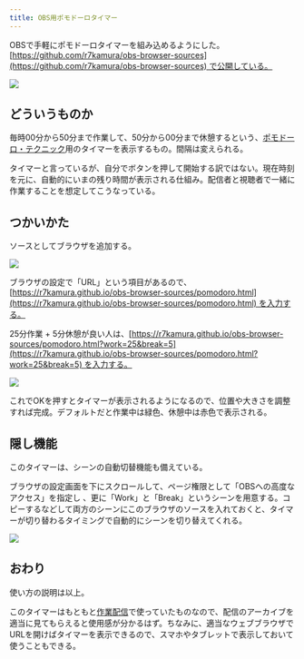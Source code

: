 ```yaml
---
title: OBS用ポモドーロタイマー
---
```

OBSで手軽にポモドーロタイマーを組み込めるようにした。[https://github.com/r7kamura/obs-browser-sources](https://github.com/r7kamura/obs-browser-sources) で公開している。

![](https://lh3.googleusercontent.com/docs/ADP-6oEHRpnddqp-gdzKLYhqlqvrVZVxh_gc9g4wFg-og6s-iEpqrVATj1RzCIAnF-5JqplfBmqEhp9gh9a32_S7C2tIyIAO2uxbQyVbbOHAEwTcTybY51vZh4BXrLHiaIOcP-Ivk7bW1_XDDPmgGuXlp_wF02eXAKOQ-vTY48_YoI7ABNudUYp9rqgdNm0IamsUIIZisnGAfelwr6a0oCuoeugBMRg54SoJXG9Fsk6jvy6tJK0KPczBgYCnlDCpLSWk2APnjOsRtimOAGWN45t5SUB-wpg9SRmqSYl03g1OmGhEPLp1QpyBp_gutvIrWXn3cZuhwl0ovEO_W-bLDV87Uh10Y7l48o_N5TyPcD5u6Rfrw2q8fZ2VFy1jDzKsbTwwD2J7slSu0p62BLLJjnpJbfSHZAKs2HJaFuPN1GnZDPB3VCUz7fbTcSv1iHu6w_-e77Z1pwyGFx1b7G1hYcWTk-1ENYzJfOalPlOtLH_jwkgHieuyXEMYXQp4T_yTPaNLkOmYcNxtuWDva2FdHI7bD8aXa9qRY2l-fZY9DD1gdvajbAPBv-1ZjnDPBzoDneWQmhWbYI4g22cueBQvOjfUUi2JAHe_3xwXM2JlD81fchm_hDN3v2D5LpGZ0jVQPuNEJj_ckBgQlEVDqMYsHpYrylrrr5sckmLg66mhzwRxXmWHEMtQhgv8RpcfXVP0-FIesR97pbZRs-K0qSORDTQRMS54QwxcvICpTZmwxqiMETQnndcpxK_7qMaee5g2HoEI71QDAvm--vRVd9fdXklCsxFemRRYy9GYyfanydv4-Q2neRcLCGYBiSW06TdYHVeYjfMbdc1_PLO4rnUkfT3AT7XGFaxqeABsyXIUGCODMFdUd_quDLMwD5_Tk7VBnrGDpTl5FQhcwsxK4XrzlKSGxAuc4shelvHBNiODNbMQ_zZbNjYQeUSHqKPZi5dYaLdVoZBOX4jAVsBOBqwI4KiVkpLIubb09qRatOzp2JJHWIECuXBuTGGhxG4n_z0Gnq2PNqVhG0Fd7_hqXrbmt5O8rR3mCzfX6dXSjpCwSZ4uKzEfIQOr7nY59xOILCc_gJak54ix6oScaQEkqm_sh5kykTfcIhOwnMZYCQK57PDYvM4itQkcwrvVSWHfYRRAgT5OtoC05wXXERjzgKVB21CEUtaCN2kBh_eztdhUfHrk1V-ef78hJbWao1OT9jiVuoc3EB6ZSzQccl_Hd8rUrTuEusg-Ci-ycAQlRhSLruHU9HhptVuQ)

どういうものか
-------

毎時00分から50分まで作業して、50分から00分まで休憩するという、[ポモドーロ・テクニック](https://ja.wikipedia.org/wiki/%E3%83%9D%E3%83%A2%E3%83%89%E3%83%BC%E3%83%AD%E3%83%BB%E3%83%86%E3%82%AF%E3%83%8B%E3%83%83%E3%82%AF)用のタイマーを表示するもの。間隔は変えられる。

タイマーと言っているが、自分でボタンを押して開始する訳ではない。現在時刻を元に、自動的にいまの残り時間が表示される仕組み。配信者と視聴者で一緒に作業することを想定してこうなっている。

つかいかた
-----

ソースとしてブラウザを追加する。

![](https://lh3.googleusercontent.com/docs/ADP-6oFDCeqvs_c-wMLcQnFj88kCCk4s5eQEejENhQygcNKttZCBw3ihEg6_KjHF267qj5Z7kbt3VxgIkeBGXLtLbC1Ec3BFPtD5JQLp1ZpSds2tvn8BiDCXdbQZnBLxh78CfDqefLxg8MRoT6UtI_4AVwC_EnRB5-8m9OQyesrg-70yj_tf5lnAKQ2zQBD70UVNK8wP7oNNwgEwKbE5xi9KmIbZ0jOMoEUQ8m71jt3qVrTP09fSivlESukIEOqHBzGCqm6MSgXicw8H28lvRi7YYLKHvwxBl8tFJ6sM_k1VwluiWYqT1XtZ2-DOdA7-oeKo2Fv28MY1TDtXli9BR3NpmgGI_ZIC8-tbni8T8RvEUuYb5Zf9EftSTIgEyNZh4Mi4-RwThw3yZpRcRdT-aB-POwaGfsUakOoRVh5sdeKjDBIJGlwjPCzRTXG-2purPGiAoxab8l1X5-GkXTkV6--n8nFYCuMe-LPMaVsQUS3NKO_RnjvghHjhLLE8sJRkzvB1Dk3oeXrYacP4GyZg7pcNJdl4u_eLXjIGUPd-s9c8vUj1G-Yw36kroJrGCNr3Uabxx9PFy0-oMQYs83Cz7w5gn_lX2rdB0iL7Q2Rlm6pE7R7RID2gnRXORHzGGmwu3qUr3t5-TPyyXzndWjVwxjjVYgYoactnWLx7ESd5HsUbLFEp2E7-M_3N-E1XBAoWktWt-x7Ud4wt5-rEPDvf6HQgmhXhzutAoMJ863WIoaC9MOrzp9Y8vuCpdsLDfOcWL1J4tGkTuktwTJphKyyHWDhv5QNBP_IP5HH1jRi29fJm4IrahSg01NrL-Tt4gKNNhvsuiQqRuEtEmr2p5xL_MeE1pOzMo615dwUEA_-dB2pmVGm70M_Jd-q4rdE1bHOwN7rDSrGX_ZIDYoLAftjvpxqwLaZWXYgsT5lAeTkOWWR9uqVQi7GiWLZaEoPxyOamXmbRp6fJgOniCyYqh-c_rhxxUzNeZhHvhK8xzoFkRcu7nTa4yT-O8Pw-LYyU-reqiQASFzPBd6iVjopNXSCHtfJSEUss1LxiCs6VFT27B8wLZoToAmf7w0_rrEQBqtQ3s0ESdgONHfBxCmgUX5cTZR354zWTvcVTTX_c4ppBqtrCiuLaIcRO5HMyj1t26CGZya20fZN4a9zTO8lbM6Bq92s3s6dnlMjS9LDW6WUIgOtTWMj92cDVV-UHQJrsjrM-qCF1EP-6slvF1YrxDrNVPqNwaI8tYnAntmJBhWLlq4Ax_uDKOTBI)

ブラウザの設定で「URL」という項目があるので、[https://r7kamura.github.io/obs-browser-sources/pomodoro.html](https://r7kamura.github.io/obs-browser-sources/pomodoro.html) を入力する。

25分作業 + 5分休憩が良い人は、[https://r7kamura.github.io/obs-browser-sources/pomodoro.html?work=25&break=5](https://r7kamura.github.io/obs-browser-sources/pomodoro.html?work=25&break=5) を入力する。

![](https://lh3.googleusercontent.com/docs/ADP-6oH8_mfCaVw1MNPyKPMtBmyCv5OLfPMJBXCU2Sm-e7tqpiO9bJRhTw94c_w1SIxyfyM9kUriToZLOg858eisDXijHQ8FPvMP-KexS8Ja8ZOgklG0ydw0JB11EQCuVUoLaODa0DhudAp_3SC_J_4f-GoKZrfW4Lz_qQ7qlkTPeIQS2CbiD4-bpBUvyrZUFf0gccZmLM9pLINHgEuqcoIBnL9AlNzxzIxhBsoqYpBTZrKPFXfIZexfnWUl7GxPgL2Fu8UTlL1H9NzdhFlj56PYlzCQsTY1NH2QVxv93xgCZGXJV6t_o7JhvzBC4vrHa4iUinQABoJcWSLFr4f4s-Uei-h-irzPyrqBuAm8IKPDQF3cjzzuMD9tp_fG7G6S7iaCTHqduHMf1jBCVRzSYr-jQEDpI41GArBxrJxc3KrXKFj5fdLU2bG1CSCKyP1VzE6oUB2v-gXysxsqiCAktFl8dIiH7xfoEnctYYnqAOrOqY3ZW9Kr2JK537Ni1ci5QFpMN2Prs1PL4UF-mUA9m0tx_zygDyTiIAc2WS5aDQWY2b_vPi-HgZDUyQwLcGYeL8AR5PIo2M9JV62RXlgvFg6yrVuv7Q-JNs3miQzgM6rLSdt7SabALqqJZd9EZJZqO61JjjjQxx2HP3R1T7i8OneAG8RCwYeEL6wrbt245KFKVQoKEExSic1SoEnN-WCMnJRFppvq6V6DZGgsqwjXfbijjlTQugA-PTydw6aGqRtv6fwxfvgjYNwE__6TYYUtEdCE6BOzi23U1w3jpV5HGzb2ayY3LDEp1NYZIm2Ou6EsJ3Sa7HDy38u2hl7ODwT0ydGcLgpTT2sAfHllL1PfLNAm-sMGjYKlRN5PJXIJEhj1qakbGC20NwelvCjprwHkzZzO1H24MPMbQOeONre07NR-07Rf2Vq_q3HE7H2_CKfLosSD5ZtQDUArhLIB1TgguKpHn24GPio2bjEf6XGu3NKsmWkyqAaecp8wb3Yx7CN7-7mAGtcy68z5NPJ8KUMTTxdS98Wov_Znnzv9U4jUTfLg6dA3hwlD6p2MBzMUQvIjuNySqbh5fnBI90SCzvWYF7yNt_al5EqGplG-p9ekWTOkqUbDyQeXYzhATqrTUoBozgVyEGYCCeyWlGAyWwjGpdTzI4IOL9ZB4z1zysNq0M_CB3zCHYe-6RdATN7LCfWWzuL87JXhnp5LxaIYRqFLD5QJXVM0RJuBW-YC-zdYK0LplG1h4DTrtdVloWP9QxcSNqGZ9wPj)

これでOKを押すとタイマーが表示されるようになるので、位置や大きさを調整すれば完成。デフォルトだと作業中は緑色、休憩中は赤色で表示される。

隠し機能
----

このタイマーは、シーンの自動切替機能も備えている。

ブラウザの設定画面を下にスクロールして、ページ権限として「OBSへの高度なアクセス」を指定し 、更に「Work」と「Break」というシーンを用意する。コピーするなどして両方のシーンにこのブラウザのソースを入れておくと、タイマーが切り替わるタイミングで自動的にシーンを切り替えてくれる。

![](https://lh3.googleusercontent.com/docs/ADP-6oGWT84-1l8U4fsHQiO0yGhVvVbi4b_3Wl2vI6rpczHgLP_JOWUXom8yvvMephKnUKxzq6KX3DEwbQ2tJjpM27TjFNGgDvtZwQMlkF5qknEg0hYYZIoGaD5WNQhGwJ8lCR3PT6N8BimryaSNLu2RzxI6o8mr82iWkdI0go5rbpohpgfGbgZGcwA7RqwMTerTsQVHUAEHh4pgkQU3jArHIuFlR9ke_dhJfJml2PqGUWNBO8CKR8zuvWlnrUxoEhZOuu6hkmQ71H4frdfgKJnxh9J_5NwaEy_U9HjotwRADcotskmLfkYa3nYYFxDPKm5Bw4RXawCUXnDQwysuRrUvbK-UkjBuak3Ecti1gvcD5GQpvHN1rKXqmy-OlPcpek7XLfQvctggYSatr1_eh0NPd6PPMAwOd9yorZ4RiD-5w5nNCjzZEWxt9VRylFIz3GfRVT1AOJctkPoS9MxRm158UILU4xqU_8TCjtoCtXXaSXg6xK3uZhr-O0QDAADapXLuPT4IzAbXJX2rfSJJpK-amysWoFrv24dSFauslKgHYCRK4cifDay1bSPjd-d8BuzblE8wC9IoSGR7jRl9h2U-eKFtwB7fqE0R7ouiIz3AJgmzgrmYlnoDDdWN3XlnIlvUAn7YY4A_HvjuaoOxFC5kX2AislnpZ-kNoDYTdSbTubzJlrxsgRlK0qhckuPnSyNfaWFPz_ej278Vn8Qo1BqU_PDsrvy_UsBPVPiih6jiFFQwAblDI-AlQf3l_FAT19qDqS8l_ZzkppgCGamFHTdsl5XwT34LkqRKJNKZ-NOsvMklUpMFfUeECyx14XhBoDo-U3pLVZR_SUk5Y1M2k4sg5hV9AaXSS4kGAEcR-77TyXYqTC1ppg1VT2y4TFc1e0oDYKkBxZZp8tR97d5sKjIZZGA8nm8lHIiCZPYRCCzvM-74sa3HXDAIVjz6Iksg5TEkBZVcdq3uMY4Ap4-kzJ_p5e8Cwd6sQQ66I3_tFBlnRjo2vPb1QxKLhABI1O-WlhwAeS05QqoWshUDuH0FYYdJfSiZ8qTJDgQDewDSxasmrJBgpp6gEhQ5XTQ5mknsp3gdR3lkEqAeWE1y1ymXKbjrlzCiDuRhVneMOaBVcBAhwz5kTa9ceg_pS8FsuP-kteqfBRaFjROHuNzqa9lEMhvJDm-mKaZScUzPyyyvGbjxDSlyVyXx_NUCrk6kItef3MPGk1iHUdmnsQJ1WMc1_vLu2EoFMFAligGUG6lPAPdrUBOZFubJ)

おわり
---

使い方の説明は以上。

このタイマーはもともと[作業配信](https://www.youtube.com/channel/UC5s-KpSDGzxWPWNv94PnJHw)で使っていたものなので、配信のアーカイブを適当に見てもらえると使用感が分かるはず。ちなみに、適当なウェブブラウザでURLを開けばタイマーを表示できるので、スマホやタブレットで表示しておいて使うこともできる。
